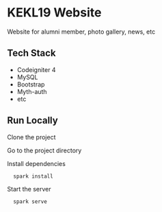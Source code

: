 
# KEKL19 Website

Website for alumni member, photo gallery, news, etc



## Tech Stack

- Codeigniter 4
- MySQL
- Bootstrap
- Myth-auth
- etc

## Run Locally

Clone the project

Go to the project directory

Install dependencies

```bash
  spark install
```

Start the server

```bash
  spark serve
```

